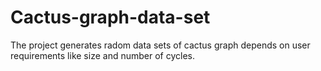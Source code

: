 # Cactus-graph-data-set
The project generates radom data sets of cactus graph depends on user requirements like size and number of cycles.
